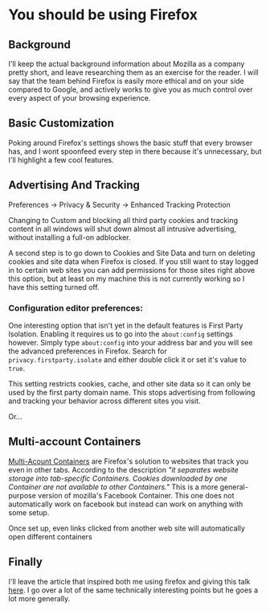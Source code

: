# You should be using Firefox
## Background 
I'll keep the actual background information about Mozilla as a company pretty
short, and leave researching them as an exercise for the reader. I will say that
the team behind Firefox is easily more ethical and on your side compared to
Google, and actively works to give you as much control over every aspect of your
browsing experience.

## Basic Customization
Poking around Firefox's settings shows the basic stuff that every browser has,
and I wont spoonfeed every step in there because it's unnecessary, but I'll
highlight a few cool features.

## Advertising And Tracking
Preferences -> Privacy & Security -> Enhanced Tracking Protection

Changing to Custom and blocking all third party cookies and tracking content
in all windows will shut down almost all intrusive advertising, without
installing a full-on adblocker. 

A second step is to go down to Cookies and Site Data and turn on deleting
cookies and site data when Firefox is closed. If you still want to stay logged
in to certain web sites you can add permissions for those sites right above
this option, but at least on my machine this is not currently working so I have
this setting turned off.

### Configuration editor preferences:
One interesting option that isn't yet in the default features is First Party
Isolation. Enabling it requires us to go into the `about:config` settings
however. Simply type `about:config` into your address bar and you will see the
advanced preferences in Firefox. Search for `privacy.firstparty.isolate` and
either double click it or set it's value to `true`.

This setting restricts cookies, cache, and other site data so it can only be
used by the first party domain name. This stops advertising from following and
tracking your behavior across different sites you visit.

Or...

## Multi-account Containers
[Multi-Acount Containers](https://addons.mozilla.org/en-US/Firefox/addon/multi-account-containers/)
are Firefox's solution to websites that track you even in other tabs. According
to the description *"it separates website storage into tab-specific Containers.
Cookies downloaded by one Container are not available to other Containers."*
This is a more general-purpose version of mozilla's Facebook Container. This one
does not automatically work on facebook but instead can work on anything with
some setup.

Once set up, even links clicked from another web site will automatically open
different containers

## Finally
I'll leave the article that inspired both me using firefox and giving this talk
[here](https://markosaric.com/firefox/). I go over a lot of the same technically
interesting points but he goes a lot more generally.
